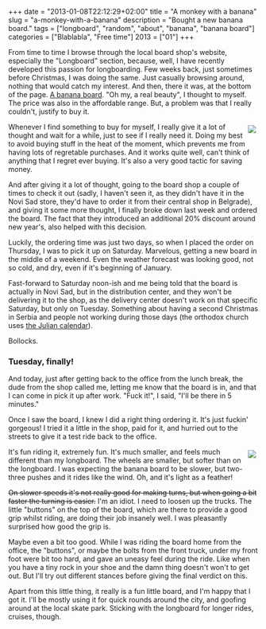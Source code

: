 +++
date = "2013-01-08T22:12:29+02:00"
title = "A monkey with a banana"
slug = "a-monkey-with-a-banana"
description = "Bought a new banana board."
tags = ["longboard", "random", "about", "banana", "banana board"]
categories = ["Blablabla", "Free time"]
2013 = ["01"]
+++

From time to time I browse through the local board shop's website, especially the "Longboard" section, because, well, I have recently developed this passion for longboarding. Few weeks back, just sometimes before Christmas, I was doing the same. Just casually browsing around, nothing that would catch my interest. And then, there it was, at the bottom of the page. <a href="http://www.bananaboards.com/">A banana board</a>. "Oh my, a real beauty", I thought to myself. The price was also in the affordable range. But, a problem was that I really couldn't, justify to buy it.

<a href="https://www.facebook.com/photo.php?fbid=391597737597956&amp;l=900b79d0ca"><img unselectable="on" style="float:right;padding:5px;" src="http://robertbasic.com/static/img/posts/bananaboard.jpg"></a>

Whenever I find something to buy for myself, I really give it a lot of thought and wait for a while, just to see if I really need it. Doing my best to avoid buying stuff in the heat of the moment, which prevents me from having lots of regretable purchases. And it works quite well, can't think of anything that I regret ever buying. It's also a very good tactic for saving money.

And after giving it a lot of thought, going to the board shop a couple of times to check it out (sadly, I haven't seen it, as they didn't have it in the Novi Sad store, they'd have to order it from their central shop in Belgrade), and giving it some more thought, I finally broke down last week and ordered the board. The fact that they introduced an additional 20% discount around new year's, also helped with this decision.

Luckily, the ordering time was just two days, so when I placed the order on Thursday, I was to pick it up on Saturday. Marvelous, getting a new board in the middle of a weekend. Even the weather forecast was looking good, not so cold, and dry, even if it's beginning of January.

Fast-forward to Saturday noon-ish and me being told that the board is actually in Novi Sad, but in the distribution center, and they won't be delivering it to the shop, as the delivery center doesn't work on that specific Saturday, but only on Tuesday. Something about having a second Christmas in Serbia and people not working during those days (the orthodox church uses <a href="http://en.wikipedia.org/wiki/Julian_calendar">the Julian calendar</a>).

Bollocks.

<h3>Tuesday, finally!</h3>

And today, just after getting back to the office from the lunch break, the dude from the shop called me, letting me know that the board is in, and that I can come in pick it up after work. "Fuck it!", I said, "I'll be there in 5 minutes."

Once I saw the board, I knew I did a right thing ordering it. It's just fuckin' gorgeous! I tried it a little in the shop, paid for it, and hurried out to the streets to give it a test ride back to the office.

<a href="https://www.facebook.com/photo.php?fbid=391681914256205&amp;l=60cfffe583"><img unselectable="on" style="float:right;padding:5px;" src="http://robertbasic.com/static/img/posts/bananaboardsign.jpg"></a>

It's fun riding it, extremely fun. It's much smaller, and feels much different than my longboard. The wheels are smaller, but softer than on the longboard. I was expecting the banana board to be slower, but two-three pushes and it rides like the wind. Oh, and it's light as a feather!

<strike>
On slower speeds it's not really good for making turns, but when going a bit faster the turning is easier.</strike> I'm an idiot. I need to loosen up the trucks. The little "buttons" on the top of the board, which are there to provide a good grip whilst riding, are doing their job insanely well. I was pleasantly surprised how good the grip is.

Maybe even a bit too good. While I was riding the board home from the office, the "buttons", or maybe the bolts from the front truck, under my front foot were bit too hard, and gave an uneasy feel during the ride. Like when you have a tiny rock in your shoe and the damn thing doesn't won't to get out. But I'll try out different stances before giving the final verdict on this.

Apart from this little thing, it really is a fun little board, and I'm happy that I got it. I'll be mostly using it for quick rounds around the city, and goofing around at the local skate park. Sticking with the longboard for longer rides, cruises, though.
